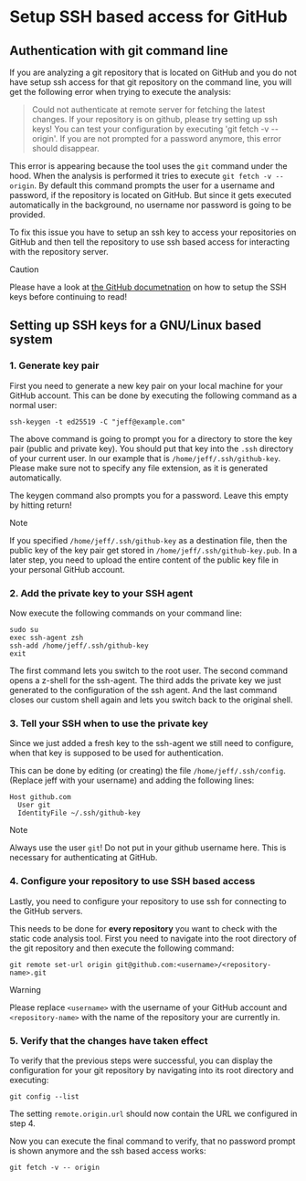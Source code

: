 # Setup SSH based access for GitHub

## Authentication with git command line

If you are analyzing a git repository that is located on GitHub and you do not have setup ssh access for that git repository on the command line, you will get the following error when trying to execute the analysis:

> Could not authenticate at remote server for fetching the latest changes. If your repository is on github, please try setting up ssh keys! You can test your configuration by executing 'git fetch -v -- origin'. If you are not prompted for a password anymore, this error should disappear.

This error is appearing because the tool uses the `git` command under the hood. When the analysis is performed it tries to execute `git fetch -v -- origin`. By default this command prompts the user for a username and password, if the repository is located on GitHub. But since it gets executed automatically in the background, no username nor password is going to be provided. 

To fix this issue you have to setup an ssh key to access your repositories on GitHub and then tell the repository to use ssh based access for interacting with the repository server.

> [!Caution]
> 
> Please have a look at [the GitHub documetnation](https://docs.github.com/en/enterprise-server@3.18/authentication/connecting-to-github-with-ssh) on how to setup the SSH keys before continuing to read!

## Setting up SSH keys for a GNU/Linux based system

### 1. Generate key pair

First you need to generate a new key pair on your local machine for your GitHub account. This can be done by executing the following command as a normal user:

```shell
ssh-keygen -t ed25519 -C "jeff@example.com"
```

The above command is going to prompt you for a directory to store the key pair (public and private key). You should put that key into the `.ssh` directory of your current user. In our example that is `/home/jeff/.ssh/github-key`. Please make sure not to specify any file extension, as it is generated automatically.

The keygen command also prompts you for a password. Leave this empty by hitting return!

> [!NOTE]
> 
> If you specified `/home/jeff/.ssh/github-key` as a destination file, then the public key of the key pair get stored in `/home/jeff/.ssh/github-key.pub`. In a later step, you need to upload the entire content of the public key file in your personal GitHub account.

### 2. Add the private key to your SSH agent

Now execute the following commands on your command line:

```shell
sudo su
exec ssh-agent zsh
ssh-add /home/jeff/.ssh/github-key
exit
```

The first command lets you switch to the root user. The second command opens a z-shell for the ssh-agent. The third adds the private key we just generated to the configuration of the ssh agent. And the last command closes our custom shell again and lets you switch back to the original shell.

### 3. Tell your SSH when to use the private key

Since we just added a fresh key to the ssh-agent we still need to configure, when that key is supposed to be used for authentication.

This can be done by editing (or creating) the file `/home/jeff/.ssh/config`. (Replace jeff with your username) and adding the following lines:

```
Host github.com
  User git
  IdentityFile ~/.ssh/github-key
```

> [!NOTE]
> 
> Always use the user `git`! Do not put in your github username here. This is necessary for authenticating at GitHub.

### 4. Configure your repository to use SSH based access

Lastly, you need to configure your repository to use ssh for connecting to the GitHub servers. 

This needs to be done for **every repository** you want to check with the static code analysis tool. First you need to navigate into the root directory of the git repository and then execute the following command:

```shell
git remote set-url origin git@github.com:<username>/<repository-name>.git
```

> [!WARNING]
> 
> Please replace `<username>` with the username of your GitHub account and `<repository-name>` with the name of the repository your are currently in.

### 5. Verify that the changes have taken effect

To verify that the previous steps were successful, you can display the configuration for your git repository by navigating into its root directory and executing:

```shell
git config --list
```

The setting `remote.origin.url` should now contain the URL we configured in step 4.

Now you can execute the final command to verify, that no password prompt is shown anymore and the ssh based access works:

```shell
git fetch -v -- origin
```
